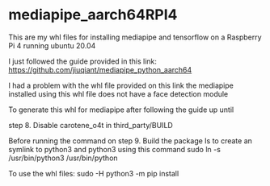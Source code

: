 # mediapipe_aarch64RPI4
This are my whl files for installing mediapipe and tensorflow on a Raspberry Pi 4 running ubuntu 20.04

I just followed the guide provided in this link: https://github.com/jiuqiant/mediapipe_python_aarch64

I had a problem with the whl file provided on this link the mediapipe installed using this whl file does not have a face detection module

To generate this whl for mediapipe
after following the guide up until

step 8. Disable carotene_o4t in third_party/BUILD

Before running the command on step 9. Build the package
Is to create an symlink to python3 and python3
using this command
sudo ln -s /usr/bin/python3 /usr/bin/python


To use the whl files:
sudo -H python3 -m pip install <whl file>

